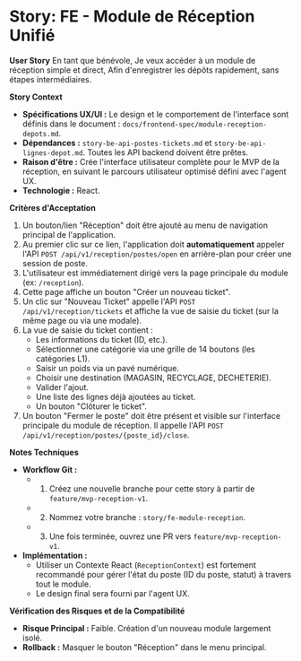 # Story: FE - Module de Réception Unifié

**User Story**
En tant que bénévole,
Je veux accéder à un module de réception simple et direct,
Afin d'enregistrer les dépôts rapidement, sans étapes intermédiaires.

**Story Context**

*   **Spécifications UX/UI :** Le design et le comportement de l'interface sont définis dans le document : `docs/frontend-spec/module-reception-depots.md`.
*   **Dépendances :** `story-be-api-postes-tickets.md` et `story-be-api-lignes-depot.md`. Toutes les API backend doivent être prêtes.
*   **Raison d'être :** Crée l'interface utilisateur complète pour le MVP de la réception, en suivant le parcours utilisateur optimisé défini avec l'agent UX.
*   **Technologie :** React.

**Critères d'Acceptation**

1.  Un bouton/lien "Réception" doit être ajouté au menu de navigation principal de l'application.
2.  Au premier clic sur ce lien, l'application doit **automatiquement** appeler l'API `POST /api/v1/reception/postes/open` en arrière-plan pour créer une session de poste.
3.  L'utilisateur est immédiatement dirigé vers la page principale du module (ex: `/reception`).
4.  Cette page affiche un bouton "Créer un nouveau ticket".
5.  Un clic sur "Nouveau Ticket" appelle l'API `POST /api/v1/reception/tickets` et affiche la vue de saisie du ticket (sur la même page ou via une modale).
6.  La vue de saisie du ticket contient :
    *   Les informations du ticket (ID, etc.).
    *   Sélectionner une catégorie via une grille de 14 boutons (les catégories L1).
    *   Saisir un poids via un pavé numérique.
    *   Choisir une destination (MAGASIN, RECYCLAGE, DECHETERIE).
    *   Valider l'ajout.
    *   Une liste des lignes déjà ajoutées au ticket.
    *   Un bouton "Clôturer le ticket".
7.  Un bouton "Fermer le poste" doit être présent et visible sur l'interface principale du module de réception. Il appelle l'API `POST /api/v1/reception/postes/{poste_id}/close`.

**Notes Techniques**

*   **Workflow Git :**
    *   1. Créez une nouvelle branche pour cette story à partir de `feature/mvp-reception-v1`.
    *   2. Nommez votre branche : `story/fe-module-reception`.
    *   3. Une fois terminée, ouvrez une PR vers `feature/mvp-reception-v1`.
*   **Implémentation :**
    *   Utiliser un Contexte React (`ReceptionContext`) est fortement recommandé pour gérer l'état du poste (ID du poste, statut) à travers tout le module.
    *   Le design final sera fourni par l'agent UX.

**Vérification des Risques et de la Compatibilité**

*   **Risque Principal :** Faible. Création d'un nouveau module largement isolé.
*   **Rollback :** Masquer le bouton "Réception" dans le menu principal.
